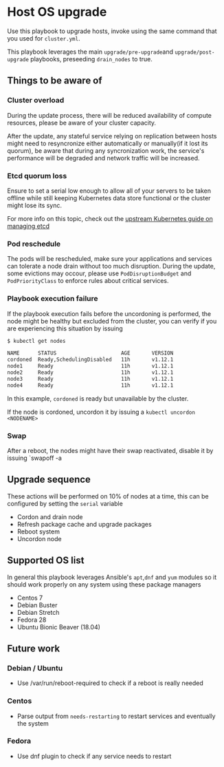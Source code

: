# Host OS upgrade

Use this playbook to upgrade hosts, invoke using the same command that you used for `cluster.yml`.

This playbook leverages the main `upgrade/pre-upgrade`and `upgrade/post-upgrade` playbooks, preseeding `drain_nodes` to true.

## Things to be aware of

### Cluster overload

During the update process, there will be reduced availability of compute resources, please be aware of your cluster capacity.

After the update, any stateful service relying on replication between hosts might need to resyncronize either automatically or manually(if it lost its quorum), be aware that during any syncronization work, the service's performance will be degraded and network traffic will be increased.

### Etcd quorum loss

Ensure to set a serial low enough to allow all of your servers to be taken offline while still keeping Kubernetes data store functional or the cluster might lose its sync.

For more info on this topic, check out the [upstream Kubernetes guide on managing etcd](https://kubernetes.io/docs/tasks/administer-cluster/configure-upgrade-etcd/)

### Pod reschedule

The pods will be rescheduled, make sure your applications and services can tolerate a node drain without too much disruption.
During the update, some evictions may occour, please use `PodDisruptionBudget` and `PodPriorityClass` to enforce rules about critical services.

### Playbook execution failure

If the playbook execution fails before the uncordoning is performed, the node might be healthy but excluded from the cluster, you can verify if you are experiencing this situation by issuing

```bash
$ kubectl get nodes

NAME      STATUS                     AGE       VERSION
cordoned  Ready,SchedulingDisabled   11h       v1.12.1
node1     Ready                      11h       v1.12.1
node2     Ready                      11h       v1.12.1
node3     Ready                      11h       v1.12.1
node4     Ready                      11h       v1.12.1
```

In this example, `cordoned` is ready but unavailable by the cluster.

If the node is cordoned, uncordon it by issuing a `kubectl uncordon <NODENAME>`

### Swap

After a reboot, the nodes might have their swap reactivated, disable it by issuing `swapoff -a

## Upgrade sequence

These actions will be performed on 10% of nodes at a time, this can be configured by setting the `serial` variable

* Cordon and drain node
* Refresh package cache and upgrade packages
* Reboot system
* Uncordon node

## Supported OS list

In general this playbook leverages Ansible's `apt`,`dnf` and `yum` modules so it should work properly on any system using these package managers

* Centos 7
* Debian Buster
* Debian Stretch
* Fedora 28
* Ubuntu Bionic Beaver (18.04)

## Future work

### Debian / Ubuntu

* Use /var/run/reboot-required to check if a reboot is really needed

### Centos

* Parse output from `needs-restarting` to restart services and eventually the system

### Fedora

* Use dnf plugin to check if any service needs to restart

